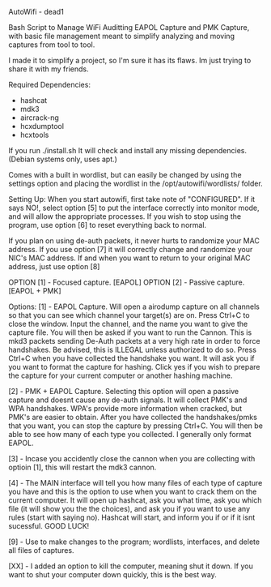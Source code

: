 AutoWifi - dead1

Bash Script to Manage WiFi Auditting
EAPOL Capture and PMK Capture, with basic
file management meant to simplify analyzing
and moving captures from tool to tool.

I made it to simplify a project, so I'm sure it has its flaws.
Im just trying to share it with my friends.

Required Dependencies: 
* hashcat
* mdk3
* aircrack-ng
* hcxdumptool
* hcxtools

If you run ./install.sh
It will check and install any missing dependencies.
(Debian systems only, uses apt.)

Comes with a built in wordlist, but can easily be changed
by using the settings option and placing the wordlist in
the /opt/autowifi/wordlists/ folder.

Setting Up:
When you start autowifi, first take note of "CONFIGURED". If
it says NO!, select option [5] to put the interface correctly
into monitor mode, and will allow the appropriate processes. If
you wish to stop using the program, use option [6] to reset
everything back to normal. 

If you plan on using de-auth packets, it never hurts to randomize your 
MAC address. If you use option [7] it will correctly change and 
randomize your NIC's MAC address. If and when you want to return to 
your original MAC address, just use option [8]

OPTION [1] - Focused capture. [EAPOL]
OPTION [2] - Passive capture. [EAPOL + PMK]

Options:
[1] - EAPOL Capture. Will open a airodump capture on all channels
   so that you can see which channel your target(s) are on. Press 
   Ctrl+C to close the window. Input the channel, and the name you
   want to give the capture file. You will then be asked if you want 
   to run the Cannon. This is mkd3 packets sending De-Auth packets at
   a very high rate in order to force handshakes. Be advised, this is 
   ILLEGAL unless authorized to do so. Press Ctrl+C when you have collected
   the handshake you want. It will ask you if you want to format the capture
   for hashing. Click yes if you wish to prepare the capture for your current
   computer or another hashing machine.

 [2] - PMK + EAPOL Capture. Selecting this option will open a passive capture
   and doesnt cause any de-auth signals. It will collect PMK's and WPA handshakes.
   WPA's provide more information when cracked, but PMK's are easier to obtain. After
   you have collected the handshakes/pmks that you want, you can stop the capture
   by pressing Ctrl+C. You will then be able to see how many of each type you collected.
   I generally only format EAPOL.

 [3] - Incase you accidently close the cannon when you are collecting with optioin [1],
   this will restart the mdk3 cannon.

 [4] - The MAIN interface will tell you how many files of each type of capture you have
   and this is the option to use when you want to crack them on the current computer. It
   will open up hashcat, ask you what time, ask you which file (it will show you the
   the choices), and ask you if you want to use any rules (start with saying no).
   Hashcat will start, and inform you if or if it isnt sucessful. GOOD LUCK!
   
 [9] - Use to make changes to the program; wordlists, interfaces, and delete all 
   files of captures.

 [XX] - I added an option to kill the computer, meaning shut it down. If you
   want to shut your computer down quickly, this is the best way.
